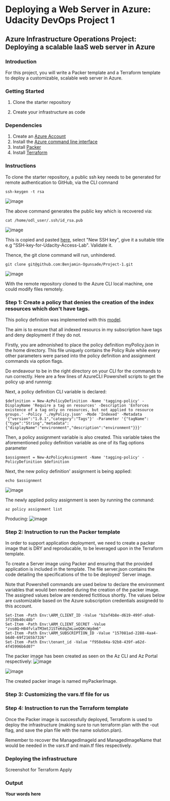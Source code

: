 # Deploying a Web Server in Azure: Udacity DevOps Project 1

## Azure Infrastructure Operations Project: Deploying a scalable IaaS web server in Azure

### Introduction
For this project, you will write a Packer template and a Terraform template to deploy a customizable, scalable web server in Azure.

### Getting Started
1. Clone the starter repository

2. Create your infrastructure as code


### Dependencies
1. Create an [Azure Account](https://portal.azure.com) 
2. Install the [Azure command line interface](https://docs.microsoft.com/en-us/cli/azure/install-azure-cli?view=azure-cli-latest)
3. Install [Packer](https://www.packer.io/downloads)
4. Install [Terraform](https://www.terraform.io/downloads.html)

### Instructions
To clone the starter repository, a public ssh key needs to be generated for remote authentication to GitHub, via the CLI comnand

````
ssh-keygen -t rsa
````
![image](https://user-images.githubusercontent.com/28298236/185976602-ab944906-2b2b-455a-b01b-a0d39e760a6a.png)

The above command generates the public key which is recovered via:

````
cat /home/odl_user/.ssh/id_rsa.pub
````
![image](https://user-images.githubusercontent.com/28298236/185976911-ec54aa80-c6ef-446e-b43a-c01fde7f14ac.png)

This is copied and pasted [here](https://github.com/settings/keys), select "New SSH key", give it a suitable title e.g "SSH-key-for-Udacity-Access-Lab". Validate it.

Thence, the git clone command will run, unhindered.


````
git clone git@github.com:Benjamin-Ogunsade/Project-1.git
````

![image](https://user-images.githubusercontent.com/28298236/185977312-93211a93-712d-4f06-9cd1-a7315e2d8f38.png)


With the remote repository cloned to the Azure CLI local machine, one could modify files remotely.


### Step 1: Create a policy that denies the creation of the index resources which don't have tags.

This policy definition was implemented with this [model](https://portal.azure.com/#view/Microsoft_Azure_Policy/PolicyDetailBlade/definitionId/%2Fproviders%2FMicrosoft.Authorization%2FpolicyDefinitions%2F871b6d14-10aa-478d-b590-94f262ecfa99). 

The aim is to ensure that all indexed resourcs in my subscription have tags and deny deployment if they do not.

Firstly, you are admonished to place the policy definition myPolicy.json in the home directory. This file uniquely contains the Policy Rule while every other parameters were parsed into the policy definition and assignment commands via option flags.

Do endeavour to be in the right directory on your CLI for the commands to run correctly. Here are a few lines of AzureCLI Powershell scripts to get the policy up and runnnig:

Next, a policy definition CLI variable is declared:


````
$definition = New-AzPolicyDefinition -Name 'tagging-policy' -DisplayName 'Require a tag on resources' -Description 'Enforces existence of a tag only on resources, but not applied to resource groups.' -Policy './myPolicy.json' -Mode 'Indexed' -Metadata '{"version":"1.0.1","category":"Tags"}' -Parameter '{"tagName":{"type":"String","metadata":{"displayName":"environment","description":"environment"}}}'
````

Then, a policy assignment variable is also created. This variable takes the aforementioned policy definition variable as one of its flag options parameter

````
$assignment = New-AzPolicyAssignment -Name 'tagging-policy' -PolicyDefinition $definition
````

Next, the new policy definition' assignment is being applied:

````
echo $assignment
````

![image](https://user-images.githubusercontent.com/28298236/185986047-47d093d1-8515-4894-ba70-0e32a668f90c.png)

The newly applied policy assignment is seen by running the command: 
````
az policy assignment list
````
Producing:
![image](https://user-images.githubusercontent.com/28298236/185987562-2a232816-1c76-4d37-b0da-b2d5566a922c.png)


### Step 2: Instruction to run the Packer template

In order to support application deployment, we need to create a packer image that is DRY and reproducable, to be leveraged upon in the Terraform template.


To create a Server image  using Packer and ensuring that the provided application is included in the template.
The file server.json contains the code detailing the specifications of the to be deployed' Server image.

Note that Powershell commands are used below to declare the environment variables that would ben needed during the creation of the packer image. The assigned values below are rendered fictitious shortly. The values below are customizable based on the Azure subscription credentials assignedd to this account.

````
Set-Item -Path Env:\ARM_CLIENT_ID -Value "b2af4b8e-d619-499f-a9a8-3f150b40c48b"
Set-Item -Path Env:\ARM_CLIENT_SECRET -Value "zvo8Q~H84fvlaTM3mtJ1STeKdqZmLueQQKcWgdm6"
Set-Item -Path Env:\ARM_SUBSCRIPTION_ID -Value "157081ad-2288-4aa4-b6d0-69f2165b7326"
Set-Item -Path Env:\tenant_id -Value "f958e84a-92b8-439f-a62d-4f45996b6d07"
````

The packer image has been created as seen on the Az CLI and Az Portal respectively:
![image](https://user-images.githubusercontent.com/28298236/186036585-06ef740c-d2ea-4dd9-8436-b56cb2846aef.png)

![image](https://user-images.githubusercontent.com/28298236/186037315-46025d52-8dd3-44a1-b75b-419210579109.png)

The created packer image is named myPackerImage.


### Step 3: Customizing the vars.tf file for us


### Step 4: Instruction to run the Terraform template
Once the Packer image is successfully deployed, Terraform is used to deploy the infrastructure (making sure to run terraform plan with the -out flag, and save the plan file with the name solution.plan).

Remember to recover the ManagedImageId and ManagedImageName that would be needed in the vars.tf and main.tf files respectively.

### Deploying the infrastructure

Screenshot for Terraform Apply


### Output
**Your words here**

